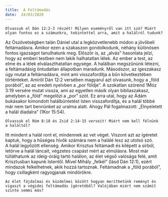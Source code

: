 ```yaml
---
title:  A Feltámadás
date:  24/03/2020
---
```


`Olvassuk el Dán 12:2-3 részét! Milyen eseményről van itt szó? Miért olyan fontos ez a számunkra, tekintettel arra, amit a halálról tudunk?`

Az Ószövetségben talán Dániel utal a legközvetlenebb módon a jövőbeli feltámadásra. Amikor ezen a szakaszon gondolkodunk, néhány különösen fontos igazságot tanulhatunk meg. Először is, az „alvás” hasonlata jelzi, hogy az emberi testben nem lakik halhatatlan lélek. Az ember a test, az elme és a lélek elválaszthatatlan egysége. A halálban megszűnünk létezni, a feltámadásig öntudatlan állapotban maradunk. Másodszor, az igeszakasz úgy mutat a feltámadásra, mint ami visszafordítja a bűn következtében történteket. Amiről Dán 12:2 versében magyarul azt olvasunk, hogy a „föld porából”, az az eredeti nyelvben a „por földje”. A szokatlan szórend 1Móz 3:19 versére mutat vissza, ami az egyetlen másik olyan bibliaszakasz, amelyben a „föld” megelőzi a „por” szót. Ez arra utal, hogy az Ádám bukásakor kimondott halálbüntetést Isten visszafordítja, és a halál többé már nem tart bennünket az uralma alatt. Ahogy Pál fogalmazott: „Elnyeletett a halál diadalra” (1Kor 15:54).

`Olvassuk el Róm 8:18 és Zsid 2:14-15 verseit! Miért nem kell félnünk a haláltól?`

Itt mindent a halál ront el, mindennek az vet véget. Viszont azt az ígéretet kaptuk, hogy a hűséges hívők számára nem a halálé lesz az utolsó szó. A halál legyőzött ellenség. Amikor Krisztus feltámadt és kilépett a sírból, letörve a halál láncait, végzetes csapást mért az elmúlásra. Most már túlláthatunk az ideig-óráig tartó halálon, az élet végső valósága felé, amit Krisztusban kapunk Istentől. Mivel Mihály „felkél” (lásd Dán 12:1), ezért mindazok felkelhetnek, akik hozzá tartoznak. Feltámadnak a „föld porából”, hogy csillagként ragyogjanak mindörökre.

`Az élet fájdalmai és küzdelmei között hogyan meríthetünk reményt és vigaszt a végidei feltámadás ígéretéből? Valójában miért nem számít szinte semmi más?`